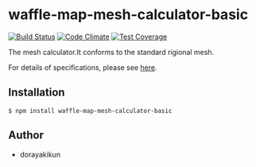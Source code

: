 # waffle-map-mesh-calculator-basic
[![Build Status](https://travis-ci.org/dorayakikun/waffle-map-mesh-calculator-basic.svg?branch=master)](https://travis-ci.org/dorayakikun/waffle-map-mesh-calculator-basic)
[![Code Climate](https://codeclimate.com/github/dorayakikun/waffle-map-mesh-calculator-basic/badges/gpa.svg)](https://codeclimate.com/github/dorayakikun/waffle-map-mesh-calculator-basic)
[![Test Coverage](https://codeclimate.com/github/dorayakikun/waffle-map-mesh-calculator-basic/badges/coverage.svg)](https://codeclimate.com/github/dorayakikun/waffle-map-mesh-calculator-basic/coverage)

The mesh calculator.It conforms to the standard rigional mesh.

For details of specifications, please see [here](https://ja.wikipedia.org/wiki/%E5%9C%B0%E5%9F%9F%E3%83%A1%E3%83%83%E3%82%B7%E3%83%A5).

## Installation
```
$ npm install waffle-map-mesh-calculator-basic
```

## Author
- dorayakikun